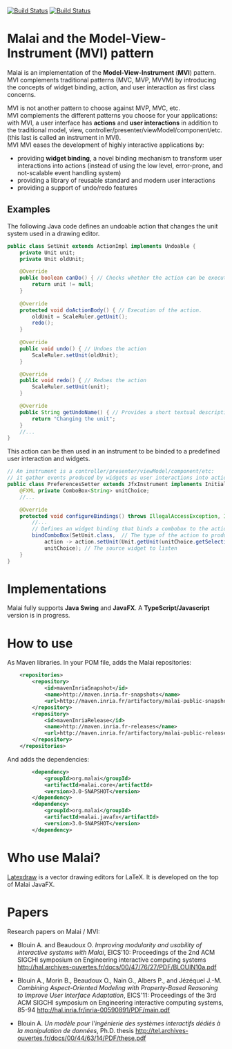 [![Build Status](https://ci.inria.fr/malai/job/malai_core/badge/icon)](https://ci.inria.fr/malai/job/malai_core/) [![Build Status](https://ci.inria.fr/malai/job/malai_javafx/badge/icon)](https://ci.inria.fr/malai/job/malai_javafx/)<br/>



# Malai and the Model-View-Instrument (MVI) pattern

Malai is an implementation of the **Model-View-Instrument** (**MVI**) pattern.<br/>
MVI complements traditional patterns (MVC, MVP, MVVM) by introducing the concepts of widget binding, action, and user interaction as first class concerns.

MVI is not another pattern to choose against MVP, MVC, etc.<br/> 
MVI complements the different patterns you choose for your applications:<br/>
with MVI, a user interface has **actions** and **user interactions** in addition to the traditional model, view, controller/presenter/viewModel/component/etc. (this last is called an instrument in MVI).  
MVI
MVI eases the development of highly interactive applications by:

- providing **widget binding**, a novel binding mechanism to transform user interactions into actions (instead of using the low level, error-prone, and not-scalable event handling system)
- providing a library of reusable standard and modern user interactions
- providing a support of undo/redo features


## Examples

The following Java code defines an undoable action that changes the unit system used in a drawing editor.

```java
public class SetUnit extends ActionImpl implements Undoable {
	private Unit unit;
	private Unit oldUnit;

	@Override
	public boolean canDo() { // Checks whether the action can be executed
		return unit != null;
	}
	
	@Override
	protected void doActionBody() { // Execution of the action.
		oldUnit = ScaleRuler.getUnit();
		redo();
	}
	
	@Override
	public void undo() { // Undoes the action
		ScaleRuler.setUnit(oldUnit);
	}

	@Override
	public void redo() { // Redoes the action
		ScaleRuler.setUnit(unit);
	}

	@Override
	public String getUndoName() { // Provides a short textual description of this undoable action.
		return "Changing the unit";
	}
    //...
}
```

This action can be then used in an instrument to be binded to a predefined user interaction and widgets.

```java
// An instrument is a controller/presenter/viewModel/component/etc: 
// it gather events produced by widgets as user interactions into actions that modify the system.
public class PreferencesSetter extends JfxInstrument implements Initializable {
    @FXML private ComboBox<String> unitChoice;
    //...

    @Override
    protected void configureBindings() throws IllegalAccessException, InstantiationException {
        //...
        // Defines an widget binding that binds a combobox to the action SetUnit
        bindComboBox(SetUnit.class,  // The type of the action to produce
            action -> action.setUnit(Unit.getUnit(unitChoice.getSelectionModel().getSelectedItem())), // The initialisation of the action
            unitChoice); // The source widget to listen
    }
}
```


# Implementations


Malai fully supports **Java Swing** and **JavaFX**. A **TypeScript/Javascript** version is in progress.

# How to use

As Maven libraries. In your POM file, adds the Malai repositories:

```xml
    <repositories>
        <repository>
            <id>mavenInriaSnapshot</id>
            <name>http://maven.inria.fr-snapshots</name>
            <url>http://maven.inria.fr/artifactory/malai-public-snapshot</url>
        </repository>
        <repository>
            <id>mavenInriaRelease</id>
            <name>http://maven.inria.fr-releases</name>
            <url>http://maven.inria.fr/artifactory/malai-public-release</url>
        </repository>
    </repositories>
```

And adds the dependencies:

```xml
        <dependency>
            <groupId>org.malai</groupId>
            <artifactId>malai.core</artifactId>
            <version>3.0-SNAPSHOT</version>
        </dependency>
        <dependency>
            <groupId>org.malai</groupId>
            <artifactId>malai.javafx</artifactId>
            <version>3.0-SNAPSHOT</version>
        </dependency>
```


# Who use Malai?


[Latexdraw](https://github.com/arnobl/latexdraw) is a vector drawing editors for LaTeX. It is developed on the top of Malai JavaFX.


# Papers


Research papers on Malai / MVI:

- Blouin A. and Beaudoux O. *Improving modularity and usability of interactive systems with Malai*, EICS'10: Proceedings of the 2nd ACM SIGCHI symposium on Engineering interactive computing systems http://hal.archives-ouvertes.fr/docs/00/47/76/27/PDF/BLOUIN10a.pdf

- Blouin A., Morin B., Beaudoux O., Nain G., Albers P., and Jézéquel J.-M. *Combining Aspect-Oriented Modeling with Property-Based Reasoning to Improve User Interface Adaptation*, EICS'11: Proceedings of the 3rd ACM SIGCHI symposium on Engineering interactive computing systems, 85-94 http://hal.inria.fr/inria-00590891/PDF/main.pdf

- Blouin A. *Un modèle pour l'ingénierie des systèmes interactifs dédiés à la manipulation de données*, Ph.D. thesis http://tel.archives-ouvertes.fr/docs/00/44/63/14/PDF/these.pdf


